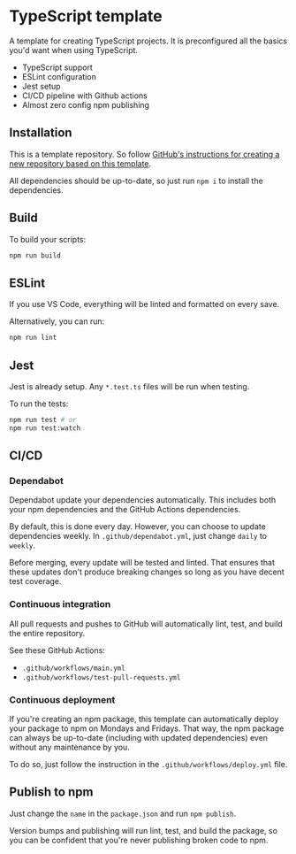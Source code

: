 # TypeScript template

A template for creating TypeScript projects. It is preconfigured all the basics you'd want when using TypeScript.

- TypeScript support
- ESLint configuration
- Jest setup
- CI/CD pipeline with Github actions
- Almost zero config npm publishing

## Installation

This is a template repository. So follow [GitHub's instructions for creating a new repository based on this template](https://docs.github.com/en/github/creating-cloning-and-archiving-repositories/creating-a-repository-from-a-template).

All dependencies should be up-to-date, so just run `npm i` to install the dependencies.

## Build

To build your scripts:

```bash
npm run build
```

## ESLint

If you use VS Code, everything will be linted and formatted on every save.

Alternatively, you can run:

```bash
npm run lint
```

## Jest

Jest is already setup. Any `*.test.ts` files will be run when testing.

To run the tests:

```bash
npm run test # or
npm run test:watch
```

## CI/CD

### Dependabot

Dependabot update your dependencies automatically. This includes both your npm dependencies and the GitHub Actions dependencies.

By default, this is done every day. However, you can choose to update dependencies weekly. In `.github/dependabot.yml`, just change `daily` to `weekly`.

Before merging, every update will be tested and linted. That ensures that these updates don't produce breaking changes so long as you have decent test coverage.

### Continuous integration

All pull requests and pushes to GitHub will automatically lint, test, and build the entire repository.

See these GitHub Actions:

- `.github/workflows/main.yml`
- `.github/workflows/test-pull-requests.yml`

### Continuous deployment

If you're creating an npm package, this template can automatically deploy your package to npm on Mondays and Fridays. That way, the npm package can always be up-to-date (including with updated dependencies) even without any maintenance by you.

To do so, just follow the instruction in the `.github/workflows/deploy.yml` file.

## Publish to npm

Just change the `name` in the `package.json` and run `npm publish`.

Version bumps and publishing will run lint, test, and build the package, so you can be confident that you're never publishing broken code to npm.
